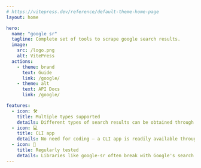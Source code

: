 ```yaml
---
# https://vitepress.dev/reference/default-theme-home-page
layout: home

hero:
  name: "google sr"
  tagline: Complete set of tools to scrape google search results.
  image:
    src: /logo.png
    alt: VitePress
  actions:
    - theme: brand
      text: Guide
      link: /google/
    - theme: alt
      text: API Docs
      link: /google/

features:
  - icon: 🛠️
    title: Multiple types supported
    details: Different types of search results can be obtained through gsr
  - icon: 💻
    title: CLI app
    details: No need for coding – a CLI app is readily available through npm, allowing instant usage anytime with a simple command.
  - icon: 🔄
    title: Regularly tested
    details: Libraries like google-sr often break with Google's search page updates. We use regular testing to properly identify and address these changes, ensuring uninterrupted functionality.
---
```


